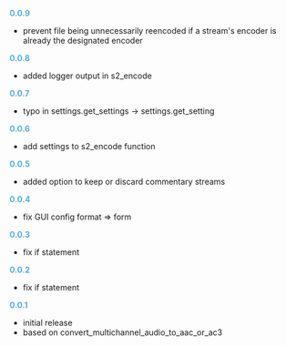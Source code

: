 
**<span style="color:#56adda">0.0.9</span>**
- prevent file being unnecessarily reencoded if a stream's encoder is already the designated encoder

**<span style="color:#56adda">0.0.8</span>**
- added logger output in s2_encode

**<span style="color:#56adda">0.0.7</span>**
- typo in settings.get_settings -> settings.get_setting

**<span style="color:#56adda">0.0.6</span>**
- add settings to s2_encode function

**<span style="color:#56adda">0.0.5</span>**
- added option to keep or discard commentary streams

**<span style="color:#56adda">0.0.4</span>**
- fix GUI config format => form

**<span style="color:#56adda">0.0.3</span>**
- fix if statement

**<span style="color:#56adda">0.0.2</span>**
- fix if statement

**<span style="color:#56adda">0.0.1</span>**
- initial release
- based on convert_multichannel_audio_to_aac_or_ac3
